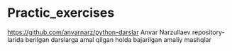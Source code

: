# Practic_exercises
https://github.com/anvarnarz/python-darslar Anvar Narzullaev repository-larida berilgan darslarga amal qilgan holda bajarilgan amaliy mashqlar
